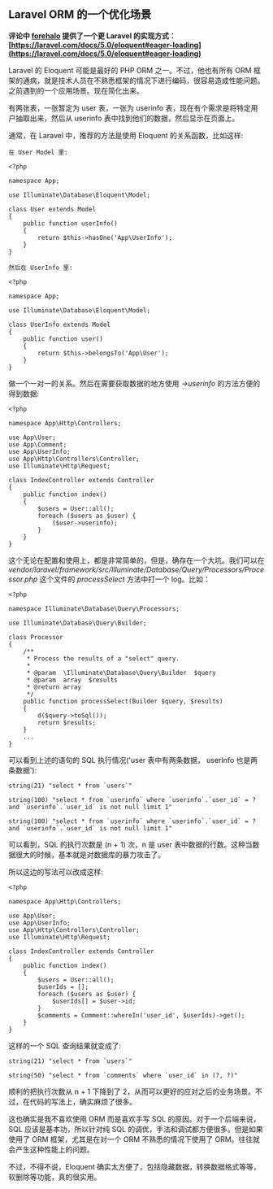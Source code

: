 Laravel ORM 的一个优化场景
---

**评论中 [forehalo](http://forehalo.me) 提供了一个更 Laravel 的实现方式：[https://laravel.com/docs/5.0/eloquent#eager-loading](https://laravel.com/docs/5.0/eloquent#eager-loading)**


Laravel 的 Eloquent 可能是最好的 PHP ORM 之一。不过，他也有所有 ORM 框架的通病，就是技术人员在不熟悉框架的情况下进行编码，很容易造成性能问题。之前遇到的一个应用场景。现在简化出来。

有两张表，一张暂定为 user 表，一张为 userinfo 表，现在有个需求是将特定用户抽取出来，然后从 userinfo 表中找到他们的数据，然后显示在页面上。

通常，在 Laravel 中，推荐的方法是使用 Eloquent 的关系函数，比如这样:

```
在 User Model 里:

<?php

namespace App;

use Illuminate\Database\Eloquent\Model;

class User extends Model
{
    public function userInfo()
    {
        return $this->hasOne('App\UserInfo');
    }
}

然后在 UserInfo 里:

<?php

namespace App;

use Illuminate\Database\Eloquent\Model;

class UserInfo extends Model
{
    public function user()
    {
        return $this->belongsTo('App\User');
    }
}
```

做一个一对一的关系。然后在需要获取数据的地方使用 *->userinfo* 的方法方便的得到数据:

```
<?php

namespace App\Http\Controllers;

use App\User;
use App\Comment;
use App\UserInfo;
use App\Http\Controllers\Controller;
use Illuminate\Http\Request;

class IndexController extends Controller
{
    public function index()
    {
        $users = User::all();
        foreach ($users as $user) {
            ($user->userinfo);
        }
    }
}
```

这个无论在配置和使用上，都是非常简单的，但是，确存在一个大坑。我们可以在 *vendor/laravel/framework/src/Illuminate/Database/Query/Processors/Processor.php* 这个文件的 *processSelect* 方法中打一个 log。比如：

```
<?php

namespace Illuminate\Database\Query\Processors;

use Illuminate\Database\Query\Builder;

class Processor
{
    /**
     * Process the results of a "select" query.
     *
     * @param  \Illuminate\Database\Query\Builder  $query
     * @param  array  $results
     * @return array
     */
    public function processSelect(Builder $query, $results)
    {
        d($query->toSql());
        return $results;
    }
    ...
}
```

可以看到上述的语句的 SQL 执行情况('user 表中有两条数据， userInfo 也是两条数据'):

```
string(21) "select * from `users`"

string(100) "select * from `userinfo` where `userinfo`.`user_id` = ? and `userinfo`.`user_id` is not null limit 1"

string(100) "select * from `userinfo` where `userinfo`.`user_id` = ? and `userinfo`.`user_id` is not null limit 1"
```

可以看到，SQL 的执行次数是 (n + 1) 次，n 是 user 表中数据的行数。这种当数据很大的时候，基本就是对数据库的暴力攻击了。

所以这边的写法可以改成这样:

```
<?php

namespace App\Http\Controllers;

use App\User;
use App\UserInfo;
use App\Http\Controllers\Controller;
use Illuminate\Http\Request;

class IndexController extends Controller
{
    public function index()
    {
        $users = User::all();
        $userIds = [];
        foreach ($users as $user) {
            $userIds[] = $user->id;
        }
        $comments = Comment::whereIn('user_id', $userIds)->get();
    }
}
```

这样的一个 SQL 查询结果就变成了:

```
string(21) "select * from `users`"

string(50) "select * from `comments` where `user_id` in (?, ?)"
```

顺利的把执行次数从 n + 1 下降到了 2，从而可以更好的应对之后的业务场景。不过，在代码的写法上，确实麻烦了很多。

这也确实是我不喜欢使用 ORM 而是喜欢手写 SQL 的原因。对于一个后端来说，SQL 应该是基本功，所以针对纯 SQL 的调优，手法和调试都方便很多。但是如果使用了 ORM 框架，尤其是在对一个 ORM 不熟悉的情况下使用了 ORM。往往就会产生这种性能上的问题。

不过，不得不说，Eloquent 确实太方便了，包括隐藏数据，转换数据格式等等，软删除等功能，真的很实用。
